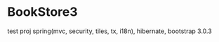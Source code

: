 BookStore3
==========

test proj spring(mvc, security, tiles, tx, i18n), hibernate, bootstrap 3.0.3
